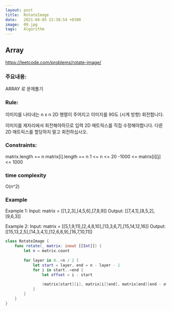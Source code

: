```yaml
---
layout: post
title:  RotateImage
date:   2021-04-05 22:38:54 +0300
image:  09.jpg
tags:   Algorithm
---
```



## Array
https://leetcode.com/problems/rotate-image/


### 주요내용: 
ARRAY 로 문제풀기

### Rule:
이미지를 나타내는 n x n 2D 행렬이 주어지고 이미지를 90도 (시계 방향) 회전합니다.

이미지를 제자리에서 회전해야하므로 입력 2D 매트릭스를 직접 수정해야합니다. 다른 2D 매트릭스를 할당하지 말고 회전하십시오.

### Constraints:
matrix.length == n
matrix[i].length == n
1 <= n <= 20
-1000 <= matrix[i][j] <= 1000

### time complexity
O(n^2)

### Example
Example 1:
Input: matrix = [[1,2,3],[4,5,6],[7,8,9]]
Output: [[7,4,1],[8,5,2],[9,6,3]]

Example 2:
Input: matrix = [[5,1,9,11],[2,4,8,10],[13,3,6,7],[15,14,12,16]]
Output: [[15,13,2,5],[14,3,4,1],[12,6,8,9],[16,7,10,11]]

```swift
class RotateImage {
    func rotate(_ matrix: inout [[Int]]) {
        let n = matrix.count
        
        for layer in 0..<n / 2 {
            let start = layer, end = n - layer - 1
            for i in start..<end {
                let offset = i - start
                
                (matrix[start][i], matrix[i][end], matrix[end][end - offset], matrix[end - offset][start]) = (matrix[end - offset][start], matrix[start][i], matrix[i][end], matrix[end][end - offset])
            }
        }
    }
}
```
